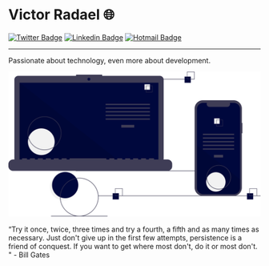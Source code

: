 # Victor Radael 🌐

[![Twitter Badge](https://img.shields.io/badge/-@victorradael-071753?style=flat-square&labelColor=071753&logo=twitter&logoColor=white&link=https://twitter.com/victorradael)](https://twitter.com/victorradael)
[![Linkedin Badge](https://img.shields.io/badge/-Victor%20Radael-071753?style=flat-square&logo=Linkedin&logoColor=white&link=https://www.linkedin.com/in/victorradael/)](https://www.linkedin.com/in/victorradael/)
[![Hotmail Badge](https://img.shields.io/badge/-victorradael@hotmail.com-071753?style=flat-square&logo=Microsoft&logoColor=white&link=mailto:victorradael@hotmail.com)](mailto:victorradael@hotmail.com)

---

Passionate about technology, even more about development.

![Moble and Web](./assets/fullstack.svg)

“Try it once, twice, three times and try a fourth, a fifth and as many times as necessary. Just don't give up in the first few attempts, persistence is a friend of conquest. If you want to get where most don't, do it or most don't. " - Bill Gates
